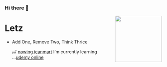 ### Hi there 👋
<img align="right" src="https://avatars.githubusercontent.com/u/22319355?v=4" width="150" />
<h1> Letz </h1>
<ul><li>
  Add One, Remove Two, Think Thrice


𖦣 <a href="https://www.especialist.org/0909"> nowing icanmart</a>
I’m currently learning ...<a href="https://www.udemy.com/home/my-courses/learning/">udemy online</a>


